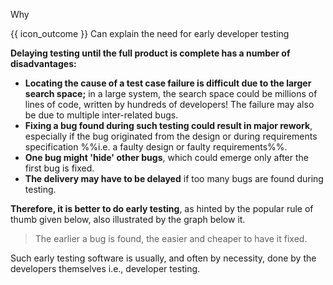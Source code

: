 <span id="title">Why</span>

<span id="prereqs"></span>

<span id="outcomes">{{ icon_outcome }} Can explain the need for early developer testing</span>

<div id="body">

**Delaying testing until the full product is complete has a number of disadvantages:**

* **Locating the cause of a test case failure is difficult due to the larger search space;** in a large system, the search space could be millions of lines of code, written by hundreds of developers! The failure may also be due to multiple inter-related bugs.
* **Fixing a bug found during such testing could result in major rework**, especially if the bug originated from the design or during requirements specification %%i.e. a faulty design or faulty requirements%%.
* **One bug might 'hide' other bugs**, which could emerge only after the first bug is fixed.
* **The delivery may have to be delayed** if too many bugs are found during testing.

**Therefore, it is better to do early testing**, as hinted by the popular rule of thumb given below, also illustrated by the graph below it.

> The earlier a bug is found, the easier and cheaper to have it fixed.

<pic src="{{baseUrl}}/testing/testingTypes/developerTesting/why/images/diagram.png" height="180" />
<p/>

Such early testing software is usually, and often by necessity, done by the developers themselves i.e., developer testing.

</div>

<div id="extras">
<include src="exercises.md" />
</div>


</div>
